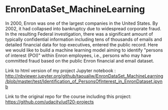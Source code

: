 # EnronDataSet_MachineLearning
In 2000, Enron was one of the largest companies in the United States. By 2002, it had collapsed into bankruptcy due to widespread corporate fraud. In the resulting Federal investigation, there was a significant amount of typically confidential information including tens of thousands of emails and detailed financial data for top executives, entered the public record.  Here we would like to build a machine learning model aiming to identify "persons of interest (POI)" within Enron employees, i.e., persons who may have committed fraud based on the public Enron financial and email dataset.

Link to html version of my project Jupyter notebook : http://nbviewer.jupyter.org/github/taoualiw/EnronDataSet_MachineLearning/blob/master/test/Identification_of_PersonsOfInterest_in_EnronDataset.ipynb

Link to the original repo for the course including this project:
https://github.com/udacity/ud120-projects
